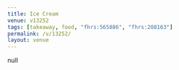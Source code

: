 ```yaml
---
title: Ice Cream
venue: v13252
tags: [takeaway, food, "fhrs:565886", "fhrs:208163"]
permalink: /v/13252/
layout: venue
---
```

null
